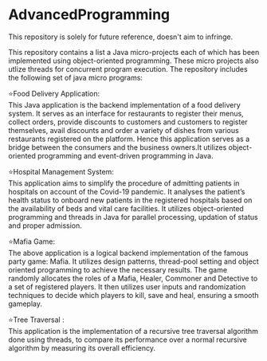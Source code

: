 # AdvancedProgramming
 
This repository is solely for future reference, doesn't aim to infringe. 
 
This repository contains a list a Java micro-projects each of which has been implemented using object-oriented programming. These micro projects also utlize threads for concurrent program execution. The repository includes the following set of java micro programs:

⭐️Food Delivery Application: </br>
This Java application is the backend implementation of a food delivery system. It serves as an interface for restaurants to register their menus, collect orders, provide discounts to customers and customers to register themselves, avail discounts and order a variety of dishes from various restaurants registered on the platform. Hence this application serves as a bridge between the consumers and the business owners.It utilizes object-oriented programming and event-driven programming in Java. </br>


⭐️Hospital Management System: </br>
This application aims to simplify the procedure of admitting patients in hospitals on account of the Covid-19 pandemic. It analyses the patient’s health status to onboard new patients in the registered hospitals based on the availability of beds and vital care facilities. It utilizes object-oriented programming and threads in Java for parallel processing, updation of status and proper admission. </br>


⭐️Mafia Game: </br>
The above application is a logical backend implementation of the famous party game: Mafia. It utilizes design patterns, thread-pool setting and object oriented programming to achieve the necessary results. The game randomly allocates the roles of a Mafia, Healer, Commoner and Detective to a set of registered players. It then utilizes user inputs and randomization techniques to decide which players to kill, save and heal, ensuring a smooth gameplay. </br>


⭐️Tree Traversal : </br>
This application is the implementation of a recursive tree traversal algorithm done using threads, to compare its performance over a normal recursive algorithm by measuring its overall efficiency. </br>

 
